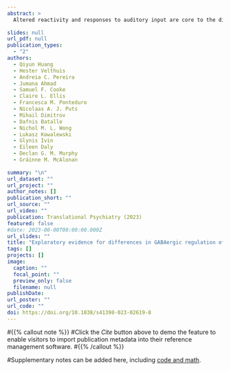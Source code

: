 ```yaml
---
abstract: >
  Altered reactivity and responses to auditory input are core to the diagnosis of autism spectrum disorder (ASD). Preclinical models implicate ϒ-aminobutyric acid (GABA) in this process. However, the link between GABA and auditory processing in humans (with or without ASD) is largely correlational. As part of a study of potential biosignatures of GABA function in ASD to inform future clinical trials, we evaluated the role of GABA in auditory repetition suppression in 66 adults (n = 28 with ASD). Neurophysiological responses (temporal and frequency domains) to repetitive standard tones and novel deviants presented in an oddball paradigm were compared after double-blind, randomized administration of placebo, 15 or 30 mg of arbaclofen (STX209), a GABA type B (GABAB) receptor agonist. We first established that temporal mismatch negativity was comparable between participants with ASD and those with typical development (TD). Next, we showed that temporal and spectral responses to repetitive standards were suppressed relative to responses to deviants in the two groups, but suppression was significantly weaker in individuals with ASD at baseline. Arbaclofen reversed weaker suppression of spectral responses in ASD but disrupted suppression in TD. A post hoc analysis showed that arbaclofen-elicited shift in suppression was correlated with autistic symptomatology measured using the Autism Quotient across the entire group, though not in the smaller sample of the ASD and TD group when examined separately. Thus, our results confirm: GABAergic dysfunction contributes to the neurophysiology of auditory sensory processing alterations in ASD, and can be modulated by targeting GABAB activity. These GABA-dependent sensory differences may be upstream of more complex autistic phenotypes.
  
slides: null
url_pdf: null
publication_types:
  - "2"
authors:
  - Qiyun Huang
  - Hester Velthuis
  - Andreia C. Pereira
  - Jumana Ahmad
  - Samuel F. Cooke
  - Claire L. Ellis
  - Francesca M. Ponteduro
  - Nicolaas A. J. Puts
  - Mihail Dimitrov
  - Dafnis Batalle
  - Nichol M. L. Wong
  - Lukasz Kowalewski
  - Glynis Ivin
  - Eileen Daly
  - Declan G. M. Murphy
  - Gráinne M. McAlonan
  
summary: "\n"
url_dataset: ""
url_project: ""
author_notes: []
publication_short: ""
url_source: ""
url_video: ""
publication: Translational Psychiatry (2023)
featured: false
#date: 2023-00-00T00:00:00.000Z
url_slides: ""
title: "Exploratory evidence for differences in GABAergic regulation of auditory processing in autism spectrum disorder"
tags: []
projects: []
image:
  caption: ""
  focal_point: ""
  preview_only: false
  filename: null
publishDate: 
url_poster: ""
url_code: ""
doi: https://doi.org/10.1038/s41398-023-02619-8
---
```


#{{% callout note %}}
#Click the _Cite_ button above to demo the feature to enable visitors to import publication metadata into their reference management software.
#{{% /callout %}}

#Supplementary notes can be added here, including [code and math](https://wowchemy.com/docs/content/writing-markdown-latex/).
